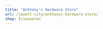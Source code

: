 ```yaml
---
title: "Anthony's Hardware Store"
url: /jewett-city/anthonys-hardware-store/
shop: Eisenwaren
---
```

